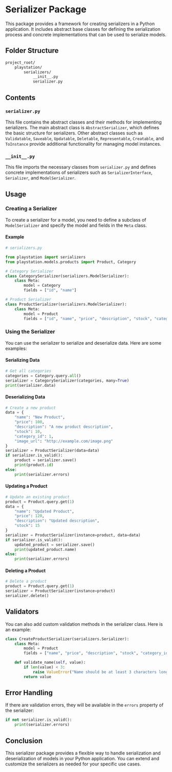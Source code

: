 # Serializer Package

This package provides a framework for creating serializers in a Python application. It includes abstract base classes for defining the serialization process and concrete implementations that can be used to serialize models.

## Folder Structure

```txt
project_root/
    playstation/
        serializers/
            __init__.py
            serializer.py
```

## Contents

### `serializer.py`

This file contains the abstract classes and their methods for implementing serializers. The main abstract class is `AbstractSerializer`, which defines the basic structure for serializers. Other abstract classes such as `Validatable`, `Saveable`, `Updatable`, `Deletable`, `Representable`, `Creatable`, and `ToInstance` provide additional functionality for managing model instances.

### `__init__.py`

This file imports the necessary classes from `serializer.py` and defines concrete implementations of serializers such as `SerializerInterface`, `Serializer`, and `ModelSerializer`.

## Usage

### Creating a Serializer

To create a serializer for a model, you need to define a subclass of `ModelSerializer` and specify the model and fields in the `Meta` class.

#### Example

```python
# serializers.py

from playstation import serializers
from playstation.models.products import Product, Category

# Category Serializer
class CategorySerializer(serializers.ModelSerializer):
    class Meta:
        model = Category
        fields = ["id", "name"]

# Product Serializer
class ProductSerializer(serializers.ModelSerializer):
    class Meta:
        model = Product
        fields = ["id", "name", "price", "description", "stock", "category_id", "image_url"]
```

### Using the Serializer

You can use the serializer to serialize and deserialize data. Here are some examples:

#### Serializing Data

```py
# Get all categories
categories = Category.query.all()
serializer = CategorySerializer(categories, many=True)
print(serializer.data)
```

#### Deserializing Data

```python
# Create a new product
data = {
    "name": "New Product",
    "price": 100,
    "description": "A new product description",
    "stock": 10,
    "category_id": 1,
    "image_url": "http://example.com/image.png"
}
serializer = ProductSerializer(data=data)
if serializer.is_valid():
    product = serializer.save()
    print(product.id)
else:
    print(serializer.errors)
```

#### Updating a Product

```python
# Update an existing product
product = Product.query.get(1)
data = {
    "name": "Updated Product",
    "price": 120,
    "description": "Updated description",
    "stock": 15
}
serializer = ProductSerializer(instance=product, data=data)
if serializer.is_valid():
    updated_product = serializer.save()
    print(updated_product.name)
else:
    print(serializer.errors)
```

#### Deleting a Product

```python
# Delete a product
product = Product.query.get(1)
serializer = ProductSerializer(instance=product)
serializer.delete()
```

## Validators

You can also add custom validation methods in the serializer class. Here is an example:

```python
class CreateProductSerializer(serializers.Serializer):
    class Meta:
        model = Product
        fields = ["name", "price", "description", "stock", "category_id", "image_url"]

    def validate_name(self, value):
        if len(value) < 3:
            raise ValueError("Name should be at least 3 characters long.")
        return value
```

## Error Handling

If there are validation errors, they will be available in the `errors` property of the serializer:

```python
if not serializer.is_valid():
    print(serializer.errors)
```

## Conclusion

This serializer package provides a flexible way to handle serialization and deserialization of models in your Python application. You can extend and customize the serializers as needed for your specific use cases.